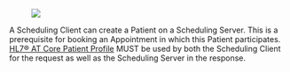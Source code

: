 <figure><img src="interactions/create-patient.svg"></figure>

A Scheduling Client can create a Patient on a Scheduling Server. This is a prerequisite for booking an Appointment in which this Patient participates. [HL7® AT Core Patient Profile](https://fhir.hl7.at/HL7-AT-FHIR-Core-R5/StructureDefinition-at-core-patient.html) MUST be used by both the Scheduling Client for the request as well as the Scheduling Server in the response.

